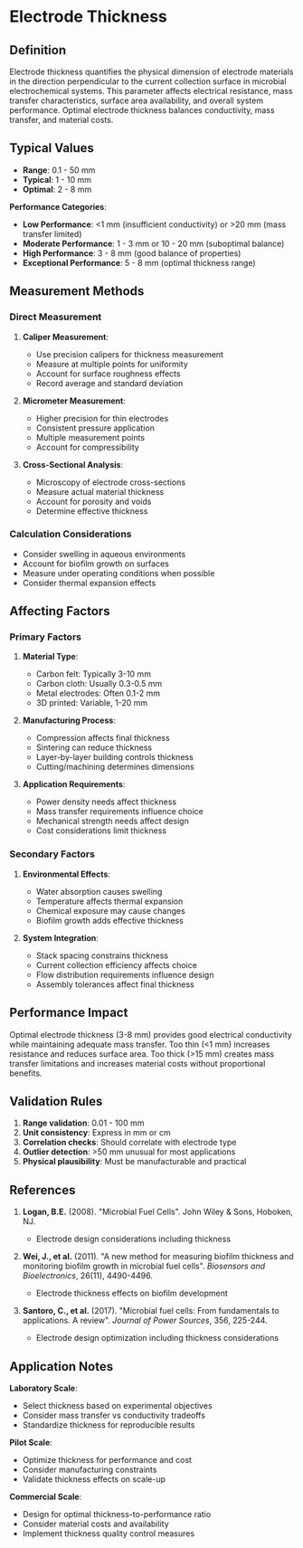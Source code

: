 <!--
Parameter ID: electrode_thickness
Category: materials
Generated: 2025-01-16T12:22:00.000Z
-->

# Electrode Thickness

## Definition

Electrode thickness quantifies the physical dimension of electrode materials in
the direction perpendicular to the current collection surface in microbial
electrochemical systems. This parameter affects electrical resistance, mass
transfer characteristics, surface area availability, and overall system
performance. Optimal electrode thickness balances conductivity, mass transfer,
and material costs.

## Typical Values

- **Range**: 0.1 - 50 mm
- **Typical**: 1 - 10 mm
- **Optimal**: 2 - 8 mm

**Performance Categories**:

- **Low Performance**: <1 mm (insufficient conductivity) or >20 mm (mass
  transfer limited)
- **Moderate Performance**: 1 - 3 mm or 10 - 20 mm (suboptimal balance)
- **High Performance**: 3 - 8 mm (good balance of properties)
- **Exceptional Performance**: 5 - 8 mm (optimal thickness range)

## Measurement Methods

### Direct Measurement

1. **Caliper Measurement**:
   - Use precision calipers for thickness measurement
   - Measure at multiple points for uniformity
   - Account for surface roughness effects
   - Record average and standard deviation

2. **Micrometer Measurement**:
   - Higher precision for thin electrodes
   - Consistent pressure application
   - Multiple measurement points
   - Account for compressibility

3. **Cross-Sectional Analysis**:
   - Microscopy of electrode cross-sections
   - Measure actual material thickness
   - Account for porosity and voids
   - Determine effective thickness

### Calculation Considerations

- Consider swelling in aqueous environments
- Account for biofilm growth on surfaces
- Measure under operating conditions when possible
- Consider thermal expansion effects

## Affecting Factors

### Primary Factors

1. **Material Type**:
   - Carbon felt: Typically 3-10 mm
   - Carbon cloth: Usually 0.3-0.5 mm
   - Metal electrodes: Often 0.1-2 mm
   - 3D printed: Variable, 1-20 mm

2. **Manufacturing Process**:
   - Compression affects final thickness
   - Sintering can reduce thickness
   - Layer-by-layer building controls thickness
   - Cutting/machining determines dimensions

3. **Application Requirements**:
   - Power density needs affect thickness
   - Mass transfer requirements influence choice
   - Mechanical strength needs affect design
   - Cost considerations limit thickness

### Secondary Factors

1. **Environmental Effects**:
   - Water absorption causes swelling
   - Temperature affects thermal expansion
   - Chemical exposure may cause changes
   - Biofilm growth adds effective thickness

2. **System Integration**:
   - Stack spacing constrains thickness
   - Current collection efficiency affects choice
   - Flow distribution requirements influence design
   - Assembly tolerances affect final thickness

## Performance Impact

Optimal electrode thickness (3-8 mm) provides good electrical conductivity while
maintaining adequate mass transfer. Too thin (<1 mm) increases resistance and
reduces surface area. Too thick (>15 mm) creates mass transfer limitations and
increases material costs without proportional benefits.

## Validation Rules

1. **Range validation**: 0.01 - 100 mm
2. **Unit consistency**: Express in mm or cm
3. **Correlation checks**: Should correlate with electrode type
4. **Outlier detection**: >50 mm unusual for most applications
5. **Physical plausibility**: Must be manufacturable and practical

## References

1. **Logan, B.E.** (2008). "Microbial Fuel Cells". John Wiley & Sons, Hoboken,
   NJ.
   - Electrode design considerations including thickness

2. **Wei, J., et al.** (2011). "A new method for measuring biofilm thickness and
   monitoring biofilm growth in microbial fuel cells". _Biosensors and
   Bioelectronics_, 26(11), 4490-4496.
   - Electrode thickness effects on biofilm development

3. **Santoro, C., et al.** (2017). "Microbial fuel cells: From fundamentals to
   applications. A review". _Journal of Power Sources_, 356, 225-244.
   - Electrode design optimization including thickness considerations

## Application Notes

**Laboratory Scale**:

- Select thickness based on experimental objectives
- Consider mass transfer vs conductivity tradeoffs
- Standardize thickness for reproducible results

**Pilot Scale**:

- Optimize thickness for performance and cost
- Consider manufacturing constraints
- Validate thickness effects on scale-up

**Commercial Scale**:

- Design for optimal thickness-to-performance ratio
- Consider material costs and availability
- Implement thickness quality control measures
